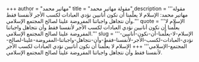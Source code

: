 +++
author = "مهاتير محمد"
title = "مقولة مهاتير محمد"
description = '''مقولة مهاتير محمد: الإسلام لا يعلِّمنا أن نكون أنانيين نؤدي العبادات لكسب الأجر لأنفسنا فقط وأن نتجاهل واجباتنا المفروضة علينا لصالح المجتمع الإسلامي.'''
quote = '''الإسلام لا يعلِّمنا أن نكون أنانيين نؤدي العبادات لكسب الأجر لأنفسنا فقط وأن نتجاهل واجباتنا المفروضة علينا لصالح المجتمع الإسلامي.'''
slug = '''الإسلام-لا-يعلِّمنا-أن-نكون-أنانيين-نؤدي-العبادات-لكسب-الأجر-لأنفسنا-فقط-وأن-نتجاهل-واجباتنا-المفروضة-علينا-لصالح-المجتمع-الإسلامي'''
+++
الإسلام لا يعلِّمنا أن نكون أنانيين نؤدي العبادات لكسب الأجر لأنفسنا فقط وأن نتجاهل واجباتنا المفروضة علينا لصالح المجتمع الإسلامي.
